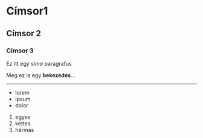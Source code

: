 # Címsor1
## Címsor 2
### Címsor 3

Ez itt egy *sima* paragrafus

Meg ez is egy **bekezédés**...

---

- lorem
- ipsum
- dolor

1. egyes
2. kettes
3. hármas

